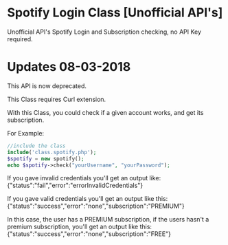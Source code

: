 # Spotify Login Class [Unofficial API's]
Unofficial API's
Spotify Login and Subscription checking, no API Key required.

# Updates 08-03-2018
This API is now deprecated.


This Class requires Curl extension.

With this Class, you could check if a given account works, and get its subscription.

For Example:

```php
//include the class 
include('class.spotify.php');
$spotify = new spotify();
echo $spotify->check("yourUsername", "yourPassword");

```

If you gave invalid credentials you'll get an output like:
{"status":"fail","error":"errorInvalidCredentials"}

If you gave valid credentials you'll get an output like this:
{"status":"success","error":"none","subscription":"PREMIUM"}

In this case, the user has a PREMIUM subscription, if the users hasn't a premium subscription, you'll get an output like this:
{"status":"success","error":"none","subscription":"FREE"}

